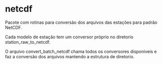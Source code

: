 # netcdf

Pacote com rotinas para conversão dos arquivos das estações para padrão NetCDF.

Cada modelo de estação tem um conversor próprio no diretorio station_raw_to_netcdf. 

O arquivo convert_batch_netcdf chama todos os conversores disponiveis e faz a conversão dos arquivos
mantendo a estrutura de diretorio.

     